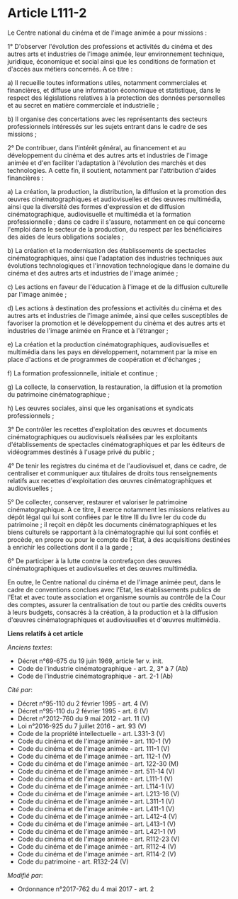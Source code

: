 # Article L111-2

Le Centre national du cinéma et de l'image animée a pour missions :

1° D'observer l'évolution des professions et activités du cinéma et des autres arts et industries de l'image animée, leur
environnement technique, juridique, économique et social ainsi que les conditions de formation et d'accès aux métiers
concernés. A ce titre :

a) Il recueille toutes informations utiles, notamment commerciales et financières, et diffuse une information économique et
statistique, dans le respect des législations relatives à la protection des données personnelles et au secret en matière
commerciale et industrielle ;

b) Il organise des concertations avec les représentants des secteurs professionnels intéressés sur les sujets entrant dans le
cadre de ses missions ;

2° De contribuer, dans l'intérêt général, au financement et au développement du cinéma et des autres arts et industries de
l'image animée et d'en faciliter l'adaptation à l'évolution des marchés et des technologies. A cette fin, il soutient,
notamment par l'attribution d'aides financières :

a) La création, la production, la distribution, la diffusion et la promotion des œuvres cinématographiques et audiovisuelles
et des œuvres multimédia, ainsi que la diversité des formes d'expression et de diffusion cinématographique, audiovisuelle et
multimédia et la formation professionnelle ; dans ce cadre il s'assure, notamment en ce qui concerne l'emploi dans le secteur
de la production, du respect par les bénéficiaires des aides de leurs obligations sociales ;

b) La création et la modernisation des établissements de spectacles cinématographiques, ainsi que l'adaptation des industries
techniques aux évolutions technologiques et l'innovation technologique dans le domaine du cinéma et des autres arts et
industries de l'image animée ;

c) Les actions en faveur de l'éducation à l'image et de la diffusion culturelle par l'image animée ;

d) Les actions à destination des professions et activités du cinéma et des autres arts et industries de l'image animée, ainsi
que celles susceptibles de favoriser la promotion et le développement du cinéma et des autres arts et industries de l'image
animée en France et à l'étranger ;

e) La création et la production cinématographiques, audiovisuelles et multimédia dans les pays en développement, notamment
par la mise en place d'actions et de programmes de coopération et d'échanges ;

f) La formation professionnelle, initiale et continue ;

g) La collecte, la conservation, la restauration, la diffusion et la promotion du patrimoine cinématographique ;

h) Les œuvres sociales, ainsi que les organisations et syndicats professionnels ;

3° De contrôler les recettes d'exploitation des œuvres et documents cinématographiques ou audiovisuels réalisées par les
exploitants d'établissements de spectacles cinématographiques et par les éditeurs de vidéogrammes destinés à l'usage privé du
public ;

4° De tenir les registres du cinéma et de l'audiovisuel et, dans ce cadre, de centraliser et communiquer aux titulaires de
droits tous renseignements relatifs aux recettes d'exploitation des œuvres cinématographiques et audiovisuelles ;

5° De collecter, conserver, restaurer et valoriser le patrimoine cinématographique. A ce titre, il exerce notamment les
missions relatives au dépôt légal qui lui sont confiées par le titre III du livre Ier du code du patrimoine ; il reçoit en
dépôt les documents cinématographiques et les biens culturels se rapportant à la cinématographie qui lui sont confiés et
procède, en propre ou pour le compte de l'Etat, à des acquisitions destinées à enrichir les collections dont il a la garde ;

6° De participer à la lutte contre la contrefaçon des œuvres cinématographiques et audiovisuelles et des œuvres multimédia.

En outre, le Centre national du cinéma et de l'image animée peut, dans le cadre de conventions conclues avec l'Etat, les
établissements publics de l'Etat et avec toute association et organisme soumis au contrôle de la Cour des comptes, assurer la
centralisation de tout ou partie des crédits ouverts à leurs budgets, consacrés à la création, à la production et à la
diffusion d'œuvres cinématographiques et audiovisuelles et d'œuvres multimédia.

**Liens relatifs à cet article**

_Anciens textes_:

  - Décret n°69-675 du 19 juin 1969, article 1er v. init.
  - Code de l'industrie cinématographique - art. 2, 3° à 7 (Ab)
  - Code de l'industrie cinématographique - art. 2-1 (Ab)

_Cité par_:

  - Décret n°95-110 du 2 février 1995 - art. 4 (V)
  - Décret n°95-110 du 2 février 1995 - art. 6 (V)
  - Décret n°2012-760 du 9 mai 2012 - art. 11 (V)
  - Loi n°2016-925 du 7 juillet 2016 - art. 93 (V)
  - Code de la propriété intellectuelle - art. L331-3 (V)
  - Code du cinéma et de l'image animée - art. 110-1 (V)
  - Code du cinéma et de l'image animée - art. 111-1 (V)
  - Code du cinéma et de l'image animée - art. 112-1 (V)
  - Code du cinéma et de l'image animée - art. 122-30 (M)
  - Code du cinéma et de l'image animée - art. 511-14 (V)
  - Code du cinéma et de l'image animée - art. L111-1 (V)
  - Code du cinéma et de l'image animée - art. L114-1 (V)
  - Code du cinéma et de l'image animée - art. L213-16 (V)
  - Code du cinéma et de l'image animée - art. L311-1 (V)
  - Code du cinéma et de l'image animée - art. L411-1 (V)
  - Code du cinéma et de l'image animée - art. L412-4 (V)
  - Code du cinéma et de l'image animée - art. L413-1 (V)
  - Code du cinéma et de l'image animée - art. L421-1 (V)
  - Code du cinéma et de l'image animée - art. R112-23 (V)
  - Code du cinéma et de l'image animée - art. R112-4 (V)
  - Code du cinéma et de l'image animée - art. R114-2 (V)
  - Code du patrimoine - art. R132-24 (V)

_Modifié par_:

  - Ordonnance n°2017-762 du 4 mai 2017 - art. 2
